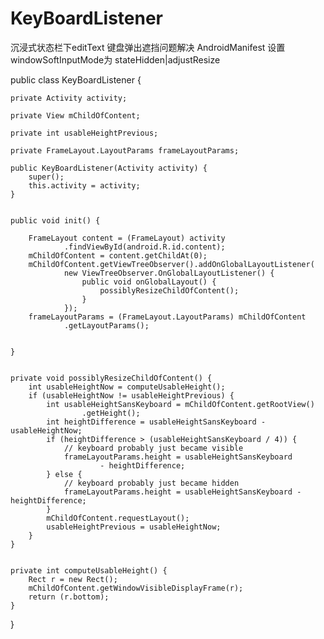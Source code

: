 # KeyBoardListener
沉浸式状态栏下editText 键盘弹出遮挡问题解决
AndroidManifest  设置windowSoftInputMode为 stateHidden|adjustResize

public class KeyBoardListener {

    private Activity activity;
    
    private View mChildOfContent;
    
    private int usableHeightPrevious;
    
    private FrameLayout.LayoutParams frameLayoutParams;
    
    public KeyBoardListener(Activity activity) {
        super();
        this.activity = activity;
    }


    public void init() {

        FrameLayout content = (FrameLayout) activity
                .findViewById(android.R.id.content);
        mChildOfContent = content.getChildAt(0);
        mChildOfContent.getViewTreeObserver().addOnGlobalLayoutListener(
                new ViewTreeObserver.OnGlobalLayoutListener() {
                    public void onGlobalLayout() {
                        possiblyResizeChildOfContent();
                    }
                });
        frameLayoutParams = (FrameLayout.LayoutParams) mChildOfContent
                .getLayoutParams();


    }


    private void possiblyResizeChildOfContent() {
        int usableHeightNow = computeUsableHeight();
        if (usableHeightNow != usableHeightPrevious) {
            int usableHeightSansKeyboard = mChildOfContent.getRootView()
                    .getHeight();
            int heightDifference = usableHeightSansKeyboard - usableHeightNow;
            if (heightDifference > (usableHeightSansKeyboard / 4)) {
                // keyboard probably just became visible
                frameLayoutParams.height = usableHeightSansKeyboard
                        - heightDifference;
            } else {
                // keyboard probably just became hidden
                frameLayoutParams.height = usableHeightSansKeyboard - heightDifference;
            }
            mChildOfContent.requestLayout();
            usableHeightPrevious = usableHeightNow;
        }
    }


    private int computeUsableHeight() {
        Rect r = new Rect();
        mChildOfContent.getWindowVisibleDisplayFrame(r);
        return (r.bottom);
    }


}

